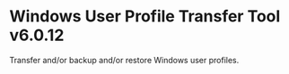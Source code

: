 # Windows User Profile Transfer Tool v6.0.12
Transfer and/or backup and/or restore Windows user profiles.
